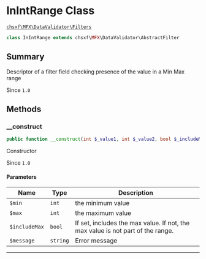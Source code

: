# InIntRange Class

[`chsxf\MFX\DataValidator\Filters`](API-Namespace-DataValidator_Filters)

```php
class InIntRange extends chsxf\MFX\DataValidator\AbstractFilter
```

## Summary

Descriptor of a filter field checking presence of the value in a Min Max range

Since `1.0`

## Methods

### __construct

```php
public function __construct(int $_value1, int $_value2, bool $_includeMax = false, ?string $message = null)
```

Constructor

Since `1.0`

#### Parameters

| Name          | Type     | Description                                                                     |
| ------------- | -------- | ------------------------------------------------------------------------------- |
| `$min`        | `int`    | the minimum value                                                               |
| `$max`        | `int`    | the maximum value                                                               |
| `$includeMax` | `bool`   | If set, includes the max value. If not, the max value is not part of the range. |
| `$message`    | `string` | Error message                                                                   |

---

